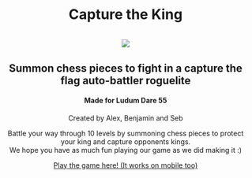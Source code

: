 <h1 align="center">Capture the King<br><br>
<img src="https://github.com/SebZanardo/Capture-the-King/assets/97170564/14c1bf87-25c7-43b5-863b-93352c86e429"/>
</h1>

<h2 align="center">Summon chess pieces to fight in a capture the flag auto-battler roguelite</h2>
<h4 align="center">Made for Ludum Dare 55</h4>
<p align="center">Created by Alex, Benjamin and Seb</p>
<p align="center">Battle your way through 10 levels by summoning chess pieces to protect your king and capture opponents kings.<br>We hope you have as much fun playing our game&nbsp;as we did making it :)</p>
<p align="center"><a href="https://zen-studios.itch.io/capture-the-king"> Play the game here! (It works on mobile too)</a></p>
